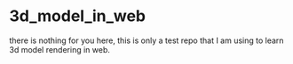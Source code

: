 # 3d_model_in_web
there is nothing for you here, this is only a test repo that I am using to learn 3d model rendering in web.
